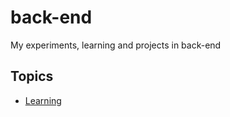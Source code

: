 # back-end
My experiments, learning and projects in back-end 

## Topics

- [Learning](./learning/learning.md)
